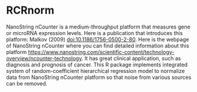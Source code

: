 # RCRnorm
NanoString nCounter is a medium-throughput platform that measures gene or microRNA expression levels. Here is a publication that introduces this platform: Malkov (2009) <doi:10.1186/1756-0500-2-80>. Here is the webpage of NanoString nCounter where you can find detailed information about this platform <https://www.nanostring.com/scientific-content/technology-overview/ncounter-technology>. It has great clinical application, such as diagnosis and prognosis of cancer. This R package implements integrated system of random-coefficient hierarchical regression model to normalize data from NanoString nCounter platform so that noise from various sources can be removed.
